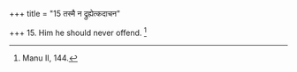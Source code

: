 +++
title = "15 तस्मै न द्रुह्येत्कदाचन"

+++
15. Him he should never offend. [^9] 


[^9]:  Manu II, 144.
